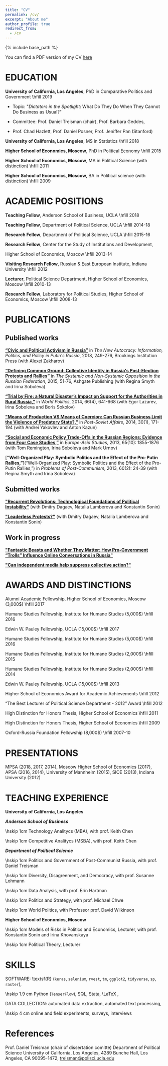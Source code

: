 ```yaml
---
title: "CV"
permalink: /cv/
excerpt: "About me"
author_profile: true
redirect_from: 
  - /cv
---
```


{% include base_path %}



You can find a PDF version of my CV [here](https://AntonSobolev.github.io/files/Anton-Sobolev-CV.pdf)

# EDUCATION

**University of California, Los Angeles**, PhD in Comparative Politics and Government  \hfill 2019

* Topic: "*Dictators in the Spotlight*: What Do They Do When They Cannot Do Business as
Usual?"

* Committee: Prof. Daniel Treisman (chair), Prof. Barbara Geddes,

* Prof. Chad Hazlett, Prof. Daniel Posner, Prof. Jeniffer Pan (Stanford)

**University of California, Los Angeles**, MS in Statistics  \hfill 2018

**Higher School of Economics, Moscow**, PhD in Political Economy  \hfill 2015

**Higher School of Economics, Moscow**, MA in  Political Science (with distinction)  \hfill 2011

**Higher School of Economics, Moscow,** BA in Political science (with distinction)  \hfill 2009

# ACADEMIC POSITIONS

**Teaching Fellow**, Anderson School of Business, UCLA \hfill 2018 

**Teaching Fellow**, Department of Political Science, UCLA \hfill 2014-18

**Research Fellow**, Department of Political Science, UCLA \hfill 2015-16

**Research Fellow**, Center for the Study of Institutions and Development,

Higher School of Economics, Moscow \hfill 2013-14

**Visiting Research Fellow**, Russian & East European Institute, Indiana University  \hfill 2012

**Lecturer**, Political Science Department, Higher School of Economics, Moscow \hfill 2010-13 

**Research Fellow**, Laboratory for Political Studies, Higher School of Economics, Moscow \hfill 2008-13

# PUBLICATIONS

## Published works

[**“Civic and Political Activism in Russia”**](http://www.jstor.org/stable/10.7864/j.ctt1zkjzsh.13) in *The New Autocracy: Information, Politics, and Policy in Putin's Russia*, 2018, 249-276, Brookings Institution Press (with Alexei Zakharov)

[**“Defining Common Ground: Collective Identity in Russia's Post-Election Protests and Rallies”**](https://AntonSobolev.github.com/files/2013-Defining-Commong-Ground.pdf) in *The Systemic and Non-Systemic Opposition in the Russian Federation*, 2015, 51-76, Ashgate Publishing (with Regina Smyth and Irina Soboleva)

[**“Trial by Fire: a Natural Disaster’s Impact on Support for the Authorities in Rural Russia,”**](http://dx.doi.org/10.1017/S0043887114000215) in *World Politics*, 2014, 66(4), 641-668  (with Egor Lazarev, Irina Soboleva and Boris Sokolov) 

[**"Means of Production VS Means of Coercion: Can Russian Business Limit the Violence of Predatory State?,"**](http://www.tandfonline.com/doi/full/10.1080/1060586X.2013.859434) in *Post-Soviet Affairs*, 2014, 30(1), 171-194 (with Andrei Yakovlev and Anton Kazun)

[**“Social and Economic Policy Trade-Offs  in the Russian Regions: Evidence from Four Case Studies,”**](http://www.tandfonline.com/doi/full/10.1080/09668136.2013.838055) in *Europe-Asia Studies*, 2013, 65(10): 1855-1876 (with Tom Remington, Irina Soboleva and Mark Urnov) 

[**“Well-Organized Play: Symbolic Politics and the Effect of the Pro-Putin Rallies,”**](“Well-Organized Play: Symbolic Politics and the Effect of the Pro-Putin Rallies,”) in *Problems of Post-Communism*, 2013, 60(2): 24-39 (with Regina Smyth and Irina Soboleva) 

## Submitted works
[**"Recurrent Revolutions: Technological Foundations of Political Instability"**](http://papers.ssrn.com/sol3/papers.cfm?abstract_id=2365057) (with Dmitry Dagaev, Natalia Lamberova and Konstantin Sonin)

[**"Leaderless Protests?"**](#published-works) (with Dmitry Dagaev, Natalia Lamberova and Konstantin Sonin)

## Work in progress
[**"Fantastic Beasts and Whether They Matter: How Pro-Government “Trolls” Influence Online Conversations in Russia"**](#published-works)

[**"Can independent media help suppress collective action?"**](#published-works)

# AWARDS AND DISTINCTIONS

Alumni Academic Fellowship, Higher School of Economics, Moscow (3,000$) \hfill 2017 

Humane Studies Fellowship, Institute for Humane Studies (5,000$) \hfill 2016

Edwin W. Pauley Fellowship, UCLA (15,000$) \hfill 2017 

Humane Studies Fellowship, Institute for Humane Studies (5,000$) \hfill 2016 

Humane Studies Fellowship, Institute for Humane Studies (2,000$) \hfill 2015 

Humane Studies Fellowship, Institute for Humane Studies (2,000$) \hfill 2014 

Edwin W. Pauley Fellowship, UCLA (15,000$) \hfill 2013 

Higher School of Economics Award for Academic Achievements \hfill 2012 

“The Best Lecturer of Political Science Department - 2012” Award \hfill 2012 

High Distinction for Honors Thesis, Higher School of Economics \hfill  2011 

High Distinction for Honors Thesis, Higher School of Economics \hfill  2009

Oxford-Russia Foundation Fellowship (8,000$) \hfill  2007-10 

# PRESENTATIONS

MPSA (2018, 2017, 2014), Moscow Higher School of Economics (2017), APSA (2016, 2014), University of Mannheim (2015), SIOE (2013), Indiana University (2012)

# TEACHING EXPERIENCE

**University of California, Los Angeles**

***Anderson School of Business***

\hskip 1cm Technology Analitycs (MBA), with prof. Keith Chen

\hskip 1cm Competitive Analitycs (MSBA), with prof. Keith Chen

***Department of Political Science***

\hskip 1cm Politics and Government of Post-Communist Russia, with prof. Daniel Treisman

\hskip 1cm Diversity, Disagreement, and Democracy, with prof. Susanne Lohmann

\hskip 1cm Data Analysis, with prof. Erin Hartman

\hskip 1cm Politics and Strategy, with prof. Michael Chwe

\hskip 1cm World Politics, with Professor prof. David Wilkinson

**Higher School of Economics, Moscow**

\hskip 1cm Models of Risks in Politics and Economics, Lecturer, with prof. Konstantin Sonin and Irina Khovanskaya 

\hskip 1cm Political Theory, Lecturer

# SKILLS

SOFTWARE:  \textsf{R} (`keras`, `selenium`, `rvest`, `tm`, `ggplot2`, `tidyverse`, `sp`, `raster`),

\hskip 1.9 cm Python (`TenserFlow`), SQL,  Stata, \LaTeX , 

DATA COLLECTION: automated data extraction, automated text processing,

\hskip 4 cm online and field experiments, surveys, interviews

# References
Prof. Daniel Treisman (chair of dissertation comitte) Department of Political Science
University of California, Los Angeles, 4289 Bunche Hall, Los Angeles, CA 90095-1472, treisman@polisci.ucla.edu